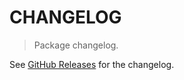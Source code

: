 # CHANGELOG

> Package changelog.

See [GitHub Releases](https://github.com/stdlib-js/stats-base-dists-uniform-mean/releases) for the changelog.